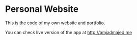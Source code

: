 # Personal Website


This is the code of my own website and portfolio.





You can check live version of the app at http://amjadmajed.me
